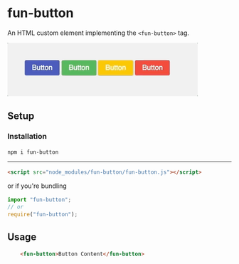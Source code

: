 # fun-button
An HTML custom element implementing the `<fun-button>` tag.

![fun-input in action](https://github.com/Kiricon/fun-button/raw/master/screencapture.gif)

## Setup

### Installation
```
npm i fun-button
```

---

```Html
<script src="node_modules/fun-button/fun-button.js"></script>
```
or if you're bundling
```Javascript
import "fun-button";
// or
require("fun-button");
```


## Usage
```HTML
    <fun-button>Button Content</fun-button>
```